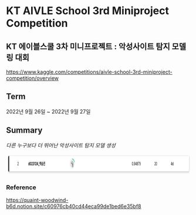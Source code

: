 # KT AIVLE School 3rd Miniproject Competition

## KT 에이블스쿨 3차 미니프로젝트 : 악성사이트 탐지 모델링 대회 

https://www.kaggle.com/competitions/aivle-school-3rd-miniproject-competition/overview

## Term

2022년 9월 26일 ~ 2022년 9월 27일

## Summary 

*다른 누구보다 더 뛰어난 악성사이트 탐지 모델 생성*   

<img src="./img/ranking.png"  width="1418" height="55"/>

### Reference

https://quaint-woodwind-b6d.notion.site/c60976cb40cd44eca99de1bed6e35bf8
